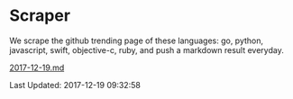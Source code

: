 # Scraper

We scrape the github trending page of these languages: go, python, javascript, swift, objective-c, ruby, and push a markdown result everyday.

[2017-12-19.md](https://github.com/henson/Scraper/blob/master/2017-12-19.md)

Last Updated: 2017-12-19 09:32:58